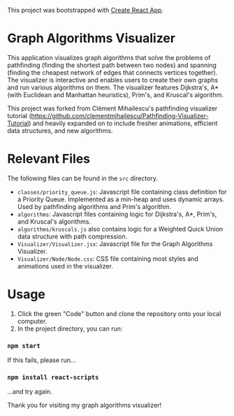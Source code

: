 This project was bootstrapped with [Create React App](https://github.com/facebook/create-react-app).
# Graph Algorithms Visualizer
This application visualizes graph algorithms that solve the problems of pathfinding (finding the shortest path between two nodes) and spanning (finding the cheapest network of edges that connects vertices together). The visualizer is interactive and enables users to create their own graphs and run various algorithms on them. The visualizer features Dijkstra's, A* (with Euclidean and Manhattan heuristics), Prim's, and Kruscal's algorithm. 

This project was forked from Clément Mihailescu's pathfinding visualizer tutorial (https://github.com/clementmihailescu/Pathfinding-Visualizer-Tutorial) and heavily expanded on to include fresher animations, efficient data structures, and new algorithms.

# Relevant Files
The following files can be found in the `src` directory.
- `classes/priority_queue.js`: Javascript file containing class definition for a Priority Queue. Implemented as a min-heap and uses dynamic arrays. Used by pathfinding algorithms and Prim's algorithm.
- `algorithms`: Javascript files containing logic for Dijkstra's, A*, Prim's, and Kruscal's algorithms. 
- `algorithms/kruscals.js` also contains logic for a Weighted Quick Union data structure with path compression.
- `Visualizer/Visualizer.jsx`: Javascript file for the Graph Algorithms Visualizer.
- `Visualizer/Node/Node.css`: CSS file containing most styles and animations used in the visualizer.

# Usage

1. Click the green "Code" button and clone the repository onto your local computer.
2. In the project directory, you can run:

### `npm start`

If this fails, please run...

### `npm install react-scripts`

...and try again.

Thank you for visiting my graph algorithms visualizer!
